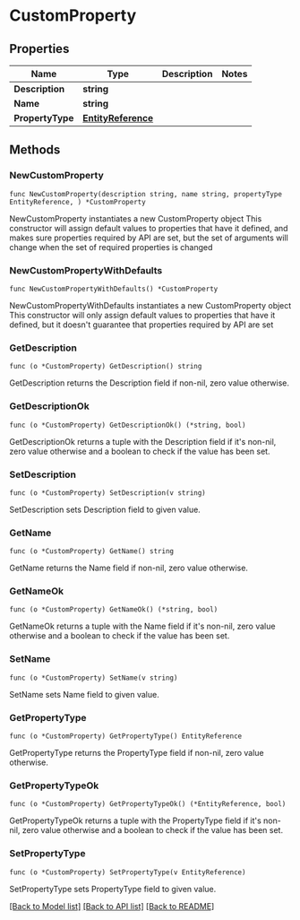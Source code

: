 # CustomProperty

## Properties

Name | Type | Description | Notes
------------ | ------------- | ------------- | -------------
**Description** | **string** |  | 
**Name** | **string** |  | 
**PropertyType** | [**EntityReference**](EntityReference.md) |  | 

## Methods

### NewCustomProperty

`func NewCustomProperty(description string, name string, propertyType EntityReference, ) *CustomProperty`

NewCustomProperty instantiates a new CustomProperty object
This constructor will assign default values to properties that have it defined,
and makes sure properties required by API are set, but the set of arguments
will change when the set of required properties is changed

### NewCustomPropertyWithDefaults

`func NewCustomPropertyWithDefaults() *CustomProperty`

NewCustomPropertyWithDefaults instantiates a new CustomProperty object
This constructor will only assign default values to properties that have it defined,
but it doesn't guarantee that properties required by API are set

### GetDescription

`func (o *CustomProperty) GetDescription() string`

GetDescription returns the Description field if non-nil, zero value otherwise.

### GetDescriptionOk

`func (o *CustomProperty) GetDescriptionOk() (*string, bool)`

GetDescriptionOk returns a tuple with the Description field if it's non-nil, zero value otherwise
and a boolean to check if the value has been set.

### SetDescription

`func (o *CustomProperty) SetDescription(v string)`

SetDescription sets Description field to given value.


### GetName

`func (o *CustomProperty) GetName() string`

GetName returns the Name field if non-nil, zero value otherwise.

### GetNameOk

`func (o *CustomProperty) GetNameOk() (*string, bool)`

GetNameOk returns a tuple with the Name field if it's non-nil, zero value otherwise
and a boolean to check if the value has been set.

### SetName

`func (o *CustomProperty) SetName(v string)`

SetName sets Name field to given value.


### GetPropertyType

`func (o *CustomProperty) GetPropertyType() EntityReference`

GetPropertyType returns the PropertyType field if non-nil, zero value otherwise.

### GetPropertyTypeOk

`func (o *CustomProperty) GetPropertyTypeOk() (*EntityReference, bool)`

GetPropertyTypeOk returns a tuple with the PropertyType field if it's non-nil, zero value otherwise
and a boolean to check if the value has been set.

### SetPropertyType

`func (o *CustomProperty) SetPropertyType(v EntityReference)`

SetPropertyType sets PropertyType field to given value.



[[Back to Model list]](../README.md#documentation-for-models) [[Back to API list]](../README.md#documentation-for-api-endpoints) [[Back to README]](../README.md)


